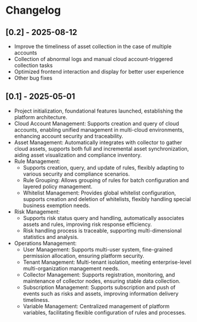 # Changelog

## [0.2] - 2025-08-12
- Improve the timeliness of asset collection in the case of multiple accounts
- Collection of abnormal logs and manual cloud account-triggered collection tasks
- Optimized frontend interaction and display for better user experience
- Other bug fixes

## [0.1] - 2025-05-01
- Project initialization, foundational features launched, establishing the platform architecture.
- Cloud Account Management: Supports creation and query of cloud accounts, enabling unified management in multi-cloud environments, enhancing account security and traceability.
- Asset Management: Automatically integrates with collector to gather cloud assets, supports both full and incremental asset synchronization, aiding asset visualization and compliance inventory.
- Rule Management:
  - Supports creation, query, and update of rules, flexibly adapting to various security and compliance scenarios.
  - Rule Grouping: Allows grouping of rules for batch configuration and layered policy management.
  - Whitelist Management: Provides global whitelist configuration, supports creation and deletion of whitelists, flexibly handling special business exemption needs.
- Risk Management:
  - Supports risk status query and handling, automatically associates assets and rules, improving risk response efficiency.
  - Risk handling process is traceable, supporting multi-dimensional statistics and analysis.
- Operations Management:
  - User Management: Supports multi-user system, fine-grained permission allocation, ensuring platform security.
  - Tenant Management: Multi-tenant isolation, meeting enterprise-level multi-organization management needs.
  - Collector Management: Supports registration, monitoring, and maintenance of collector nodes, ensuring stable data collection.
  - Subscription Management: Supports subscription and push of events such as risks and assets, improving information delivery timeliness.
  - Variable Management: Centralized management of platform variables, facilitating flexible configuration of rules and processes.